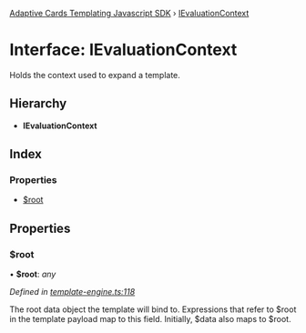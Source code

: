 [Adaptive Cards Templating Javascript SDK](../README.md) › [IEvaluationContext](ievaluationcontext.md)

# Interface: IEvaluationContext

Holds the context used to expand a template.

## Hierarchy

* **IEvaluationContext**

## Index

### Properties

* [$root](ievaluationcontext.md#root)

## Properties

###  $root

• **$root**: *any*

*Defined in [template-engine.ts:118](https://github.com/microsoft/AdaptiveCards/blob/62537c57c/source/nodejs/adaptivecards-templating/src/template-engine.ts#L118)*

The root data object the template will bind to. Expressions that refer to $root in the template payload
map to this field. Initially, $data also maps to $root.
